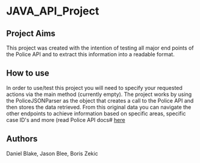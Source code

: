 # JAVA_API_Project

## Project Aims
This project was created with the intention of testing all major end points of the Police API and to extract this information
into a readable format. 

## How to use
In order to use/test this project you will need to specify your requested actions via the main method (currently empty). The project works 
by using the PoliceJSONParser as the object that creates a call to the Police API and then stores the data retrieved. From this original
data you can navigate the other endpoints to achieve information based on specific areas, specific case ID's and more (read Police API docs#
[here](https://data.police.uk/docs/)

## Authors
Daniel Blake, Jason Blee, Boris Zekic
